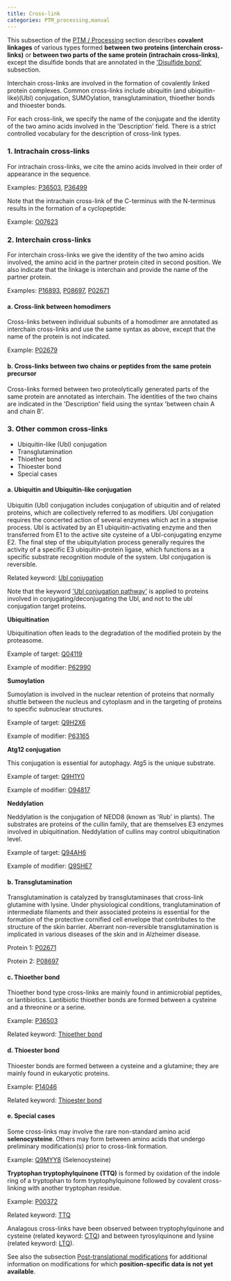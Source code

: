 ```yaml
---
title: Cross-link
categories: PTM_processing,manual
---
```


This subsection of the [PTM / Processing](http://www.uniprot.org/help/ptm%5Fprocessing%5Fsection) section describes **covalent linkages** of various types formed **between two proteins (interchain cross-links)** or **between two parts of the same protein (intrachain cross-links)**, except the disulfide bonds that are annotated in the ['Disulfide bond'](http://www.uniprot.org/manual/disulfid) subsection.

Interchain cross-links are involved in the formation of covalently linked protein complexes. Common cross-links include ubiquitin (and ubiquitin-like)(Ubl) conjugation, SUMOylation, transglutamination, thioether bonds and thioester bonds.

For each cross-link, we specify the name of the conjugate and the identity of the two amino acids involved in the 'Description' field. There is a strict controlled vocabulary for the description of cross-link types.

### 1\. Intrachain cross-links

For intrachain cross-links, we cite the amino acids involved in their order of appearance in the sequence.

Examples: [P36503](http://www.uniprot.org/uniprot/P36503#ptm_processing), [P36499](http://www.uniprot.org/uniprot/P36499#ptm_processing)

Note that the intrachain cross-link of the C-terminus with the N-terminus results in the formation of a cyclopeptide:

Example: [O07623](http://www.uniprot.org/uniprot/O07623#ptm_processing)

### 2\. Interchain cross-links

For interchain cross-links we give the identity of the two amino acids involved, the amino acid in the partner protein cited in second position. We also indicate that the linkage is interchain and provide the name of the partner protein.

Examples: [P16893](http://www.uniprot.org/uniprot/P16893#ptm_processing), [P08697](http://www.uniprot.org/uniprot/P08697#ptm_processing), [P02671](http://www.uniprot.org/uniprot/P02671#ptm_processing)

#### a. Cross-link between homodimers

Cross-links between individual subunits of a homodimer are annotated as interchain cross-links and use the same syntax as above, except that the name of the protein is not indicated.

Example: [P02679](http://www.uniprot.org/uniprot/P02679#ptm_processing)

#### b. Cross-links between two chains or peptides from the same protein precursor

Cross-links formed between two proteolytically generated parts of the same protein are annotated as interchain. The identities of the two chains are indicated in the 'Description' field using the syntax 'between chain A and chain B'.

### 3\. Other common cross-links

- Ubiquitin-like (Ubl) conjugation
- Transglutamination
- Thioether bond
- Thioester bond
- Special cases

#### a. Ubiquitin and Ubiquitin-like conjugation

Ubiquitin (Ubl) conjugation includes conjugation of ubiquitin and of related proteins, which are collectively referred to as modifiers. Ubl conjugation requires the concerted action of several enzymes which act in a stepwise process. Ubl is activated by an E1 ubiquitin-activating enzyme and then transferred from E1 to the active site cysteine of a Ubl-conjugating enzyme E2. The final step of the ubiquitylation process generally requires the activity of a specific E3 ubiquitin-protein ligase, which functions as a specific substrate recognition module of the system. Ubl conjugation is reversible.

Related keyword: [Ubl conjugation](http://www.uniprot.org/keywords/832)

Note that the keyword ['Ubl conjugation pathway'](http://www.uniprot.org/keywords/833) is applied to proteins involved in conjugating/deconjugating the Ubl, and not to the ubl conjugation target proteins.

**Ubiquitination**

Ubiquitination often leads to the degradation of the modified protein by the proteasome.

Example of target: [Q04119](http://www.uniprot.org/uniprot/Q04119#ptm%5Fprocessing)

Example of modifier: [P62990](http://www.uniprot.org/uniprot/P62990#ptm%5Fprocessing)

**Sumoylation**

Sumoylation is involved in the nuclear retention of proteins that normally shuttle between the nucleus and cytoplasm and in the targeting of proteins to specific subnuclear structures.

Example of target: [Q9H2X6](http://www.uniprot.org/uniprot/Q9H2X6#ptm_processing)

Example of modifier: [P63165](http://www.uniprot.org/uniprot/P63165#ptm_processing)

**Atg12 conjugation**

This conjugation is essential for autophagy. Atg5 is the unique substrate.

Example of target: [Q9H1Y0](http://www.uniprot.org/uniprot/Q9H1Y0#ptm_processing)

Example of modifier: [O94817](http://www.uniprot.org/uniprot/O94817#ptm_processing)

**Neddylation**

Neddylation is the conjugation of NEDD8 (known as 'Rub' in plants). The substrates are proteins of the cullin family, that are themselves E3 enzymes involved in ubiquitination. Neddylation of cullins may control ubiquitination level.

Example of target: [Q94AH6](http://www.uniprot.org/uniprot/Q94AH6#ptm_processing)

Example of modifier: [Q9SHE7](http://www.uniprot.org/uniprot/Q9SHE7#ptm_processing)

#### b. Transglutamination

Transglutamination is catalyzed by transglutaminases that cross-link glutamine with lysine. Under physiological conditions, tranglutamination of intermediate filaments and their associated proteins is essential for the formation of the protective cornified cell envelope that contributes to the structure of the skin barrier. Aberrant non-reversible transglutamination is implicated in various diseases of the skin and in Alzheimer disease.

Protein 1: [P02671](http://www.uniprot.org/uniprot/P02671#ptm_processing)

Protein 2: [P08697](http://www.uniprot.org/uniprot/P08697#ptm_processing)

#### c. Thioether bond

Thioether bond type cross-links are mainly found in antimicrobial peptides, or lantibiotics. Lantibiotic thioether bonds are formed between a cysteine and a threonine or a serine.

Example: [P36503](http://www.uniprot.org/uniprot/P36503#ptm_processing)

Related keyword: [Thioether bond](http://www.uniprot.org/keywords/883)

#### d. Thioester bond

Thioester bonds are formed between a cysteine and a glutamine; they are mainly found in eukaryotic proteins.

Example: [P14046](http://www.uniprot.org/uniprot/P14046#ptm_processing)

Related keyword: [Thioester bond](http://www.uniprot.org/keywords/882)

#### e. Special cases

Some cross-links may involve the rare non-standard amino acid **selenocysteine**. Others may form between amino acids that undergo preliminary modification(s) prior to cross-link formation.

Example: [Q9MYY8](http://www.uniprot.org/uniprot/Q9MYY8#ptm_processing) (Selenocysteine)

**Tryptophan tryptophylquinone (TTQ)** is formed by oxidation of the indole ring of a tryptophan to form tryptophylquinone followed by covalent cross-linking with another tryptophan residue.

Example: [P00372](http://www.uniprot.org/uniprot/P00372#ptm_processing)

Related keyword: [TTQ](http://www.uniprot.org/keywords/824)

Analagous cross-links have been observed between tryptophylquinone and cysteine (related keyword: [CTQ](http://www.uniprot.org/keywords/885)) and between tyrosylquinone and lysine (related keyword: [LTQ](http://www.uniprot.org/keywords/886)).

See also the subsection [Post-translational modifications](http://www.uniprot.org/help/post%2Dtranslational%5Fmodification) for additional information on modifications for which **position-specific data is not yet available**.